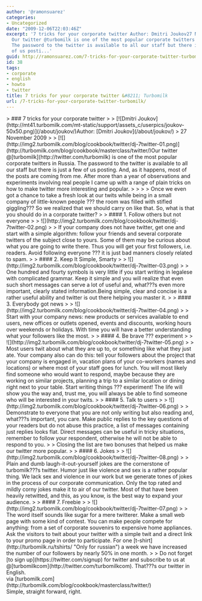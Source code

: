 ```yaml
---
author: '@ramonsuarez'
categories:
- Uncategorized
date: "2009-12-06T22:03:46Z"
excerpt: '7 tricks for your corporate twitter Author: Dmitri Joukov27 November 2009
  Our twitter @turbomilk is one of the most popular corporate twitters in Russia.
  The password to the twitter is available to all our staff but there is just a few
  of us posti...'
guid: http://ramonsuarez.com/7-tricks-for-your-corporate-twitter-turbomilk
id: 38
tags:
- corporate
- english
- howto
- twitter
title: 7 tricks for your corporate twitter &#8211; Turbomilk
url: /7-tricks-for-your-corporate-twitter-turbomilk/
---
```


<div class="posterous_bookmarklet_entry">> ### 7 tricks for your corporate twitter
> 
> [![Dmitri Joukov](http://mt41.turbomilk.com/mt-static/support/assets_c/userpics/joukov-50x50.png)](/about/joukov/)<span>Author: [Dmitri Joukov](/about/joukov/)  
> 27 November 2009</span>
> 
> [![](http://img2.turbomilk.com/blog/cookbook/twitter/dj-7twitter-01.png)](http://turbomilk.com/blog/cookbook/masterclass/twitter/)Our twitter @[turbomilk](http://twitter.com/turbomilk) is one of the most popular corporate twitters in Russia. The password to the twitter is available to all our staff but there is just a few of us posting. And, as it happens, most of the posts are coming from me. After more than a year of observations and experiments involving real people I came up with a range of plain tricks on how to make twitter more interesting and popular.
> 
> <span></span>
> 
> Once we even got a chance to take a fresh look at our twits while being in a small company of little-known people ??? the room was filled with stifled giggling??? So we realized that we should carry on like that. So, what is that you should do in a corporate twitter?
> 
> #### 1. Follow others but not everyone
> 
> ![](http://img2.turbomilk.com/blog/cookbook/twitter/dj-7twitter-02.png)
> 
> If your company does not have twitter, get one and start with a simple algorithm: follow your friends and several corporate twitters of the subject close to yours. Some of them may be curious about what you are going to write there. Thus you will get your first followers, i.e. readers. Avoid following everyone ??? it is just bad manners closely related to spam.
> 
> #### 2. Keep It Simple, Smarty
> 
> ![](http://img2.turbomilk.com/blog/cookbook/twitter/dj-7twitter-03.png)
> 
> One hundred and fourty symbols is very little if you start writing in legalese with complicated grammar. Keep it simple and you will realize that even such short messages can serve a lot of useful and, what???s even more important, clearly stated information.Being simple, clear and concise is a rather useful ability and twitter is out there helping you master it.
> 
> #### 3. Everybody got news
> 
> ![](http://img2.turbomilk.com/blog/cookbook/twitter/dj-7twitter-04.png)
> 
> Start with your company news: new products or services available to end users, new offices or outlets opened, events and discounts, working hours over weekends or holidays. With time you will have a better understanding what your followers like the most.
> 
> #### 4. Be brave ??? experiment
> 
> ![](http://img2.turbomilk.com/blog/cookbook/twitter/dj-7twitter-05.png)
> 
> Most users twit about what they are up to, or something like what they just ate. Your company also can do this: tell your followers about the project that your company is engaged in, vacation plans of your co-workers (names and locations) or where most of your staff goes for lunch. You will most likely find someone who would want to respond, maybe because they are working on similar projects, planning a trip to a similar location or dining right next to your table. Start writing things ??? experiment! The life will show you the way and, trust me, you will always be able to find someone who will be interested in your twits.
> 
> #### 5. Talk to users
> 
> ![](http://img2.turbomilk.com/blog/cookbook/twitter/dj-7twitter-06.png)
> 
> Demonstrate to everyone that you are not only writing but also reading and, what???s important, you care. Make public replies to the key questions of your readers but do not abuse this practice, a list of messages containing just replies looks flat. Direct messages can be useful in tricky situations, remember to follow your respondent, otherwise he will not be able to respond to you.
> 
> Closing the list are two bonuses that helped us make our twitter more popular.
> 
> #### 6. Jokes
> 
> ![](http://img2.turbomilk.com/blog/cookbook/twitter/dj-7twitter-08.png)
> 
> Plain and dumb laugh-it-out-yourself jokes are the cornerstone of turbomilk???s twitter. Humor just like violence and sex is a rather popular thing. We lack sex and violence in our work but we generate tones of jokes in the process of our corporate communication. Only the top rated and mildly corny jokes make it to air of our twitter. Most of that have been heavily retwitted, and this, as you know, is the best way to expand your audience.
> 
> #### 7. Freebie
> 
> ![](http://img2.turbomilk.com/blog/cookbook/twitter/dj-7twitter-07.png)
> 
> The word itself sounds like sugar for a mere twitterer. Make a small web page with some kind of contest. You can make people compete for anything: from a set of corporate souvenirs to expensive home appliances. Ask the visitors to twit about your twitter with a simple twit and a direct link to your promo page in order to participate. For one [t-shirt](http://turbomilk.ru/tshirts/ "Only for russian") a week we have increased the number of our followers by nearly 50% in one month.
> 
> Do not forget [to sign up](https://twitter.com/signup) for twitter and subscribe to us at @[turbomilkcom](http://twitter.com/turbomilkcom). That???s our twitter in English.

<div class="posterous_quote_citation">via [turbomilk.com](http://turbomilk.com/blog/cookbook/masterclass/twitter/)</div>Simple, straight forward, right.

</div>